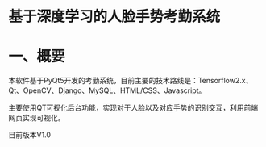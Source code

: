 # 基于深度学习的人脸手势考勤系统

# 一、概要

​	本软件基于PyQt5开发的考勤系统，目前主要的技术路线是：Tensorflow2.x、Qt、OpenCV、Django、MySQL、HTML/CSS、Javascript。

主要使用QT可视化后台功能，实现对于人脸以及对应手势的识别交互，利用前端网页实现可视化。

目前版本V1.0